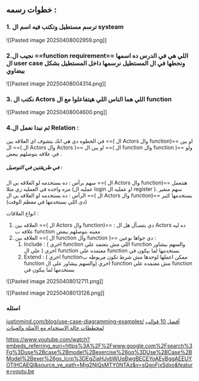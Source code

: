 ## خطوات رسمه :
### 1. ترسم مستطيل وتكتب فيه اسم ال systeam 

![[Pasted image 20250408002959.png]]

  ### 2.نجيب ال  ==function requirement==  اللي هي في الدرس ده اسمها ال user case  ونحطها في ال المستطيل نرسمها داخل المستطيل بشكل بيضاوي  

![[Pasted image 20250408004314.png]]

### 3. نكتب ال Actors اللي هما الناس اللي هيتفاعلوا مع ال function 

![[Pasted image 20250408004600.png]]



### 4.ثم نبدا نعمل ال Relation  : 
في الخطوه دي هي انك بتشوف اي العلاقه بين ==( ال Actors وال function)==  او بين ال ==( ال Actors وال Actors )== او بين ال ==( ال function وال function )==  ولو في علاقه بتوصلهم ببعض .

##### في طريقتين في التوصيل :
سهم برأس : ده بستخدمه لو العلاقه بي ال ==( ال Actors وال function)==  هتتعمل مره واحده في العمليه زي مثلا (عمليه ال login  او عمليه ال register  ).
سهم منغير الرأس : ده بستخدمه لو العلاقه بي ال ==( ال Actors وال function)==  بستخدمها كثير (دي اللي بستخدمها في معظم الوقت)

انواع العلاقات :  
1. العلاقه بين ==( ال Actors وال function)== : دي بتسـأل هل ال Actors ده ليه علاقه ب function معينه بتوصلهم ببعض 
2.  العلاقه بين ==( ال function وال function )==  دي جواها نوعين :
	1. Include : (  اخري function  اللي مش بتعتمد علي  function والسهم  بيشاور  علي ال  ) اخري function معتمده علي function بستخدمها لما بيكون في  
	2. Extend : ( اخري functionممكن اعملها لوحدها مش شرط تكون مربوطه ب function والسهم  بيشاور  علي ال) اخري function مش معتمده علي  function بستخدمها لما بيكون في

![[Pasted image 20250408012711.png]]


![[Pasted image 20250408013126.png]]


### اسئله
[justinmind.com/blog/use-case-diagramming-examples/](https://www.justinmind.com/blog/use-case-diagramming-examples/)
[أفضل 10 قوالب لمخططات حالة الاستخدام مع الأمثلة والعينات](https://www.slideteam.net/blog/afdal-10-qawalib-limukhatatat-halat-alaistikhdam-mae-alamthilat-waleayinat-2?lang=Arabic)

https://www.youtube.com/watch?embeds_referring_euri=https%3A%2F%2Fwww.google.com%2Fsearch%3Fq%3Duse%2Bcase%2Bmodel%2Bexercise%26oq%3DUse%2BCase%2BModel%2Bexer%26gs_lcrp%3DEgZjaHJvbWUqBwgBECEYoAEyBggAEEUYOTIHCAEQI&source_ve_path=Mjg2NjQsMTY0NTAz&v=sQgoFjxSdxo&feature=youtu.be
